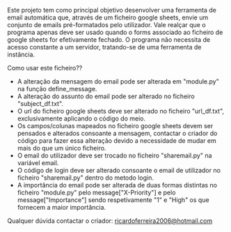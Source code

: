Este projeto tem como principal objetivo desenvolver uma ferramenta de email automática que, através de um ficheiro google sheets, envie um conjunto de emails pré-formatados pelo utilizador. Vale realçar que o programa apenas deve ser usado quando o forms associado ao ficheiro de google sheets for efetivamente fechado. O programa não necessita de acesso constante a um servidor, tratando-se de uma ferramenta de instância.

Como usar este ficheiro??
- A alteração da mensagem do email pode ser alterada em "module.py" na função define_message.
- A alteração do assunto do email pode ser alterado no ficheiro "subject_df.txt".
- O url do ficheiro google sheets deve ser alterado no ficheiro "url_df.txt", exclusivamente aplicando o código do meio.
- Os campos/colunas mapeados no ficheiro google sheets devem ser pensados e alterados consoante a mensagem, contactar o criador do código para fazer essa alteração devido a necessidade de mudar em mais do que um único ficheiro.
- O email do utilizador deve ser trocado no ficheiro "sharemail.py" na variável email.
- O código de login deve ser alterado consoante o email de utilizador no ficheiro "sharemail.py" dentro do metodo login.
- A importância do email pode ser alterada de duas formas distintas no ficheiro "module.py" pelo message["X-Priority"] e pelo message["Importance"] sendo respetivamente "1" e "High" os que fornecem a maior importância.

Qualquer dúvida contactar o criador: ricardoferreira2006@hotmail.com
